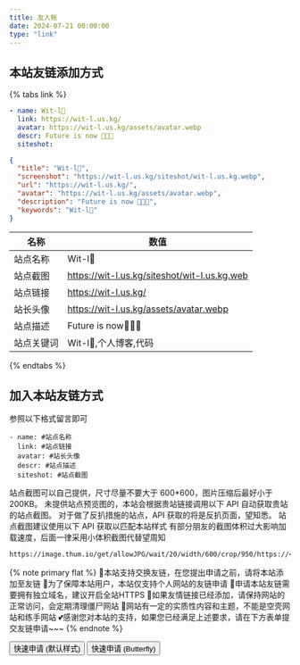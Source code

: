 ```yaml
---
title: 友人帐
date: 2024-07-21 00:00:00
type: "link"
---
```


## 本站友链添加方式

{% tabs link %}

<!-- tab 🙋 butterfly-💭candy -->

```yml
- name: Wit-l🐍
  link: https://wit-l.us.kg/
  avatar: https://wit-l.us.kg/assets/avatar.webp
  descr: Future is now 🍭🍭🍭
  siteshot:
```

<!-- endtab -->

<!-- tab 🥗Volantis -->

```JSON
{
  "title": "Wit-l🐍",
  "screenshot": "https://wit-l.us.kg/siteshot/wit-l.us.kg.webp",
  "url": "https://wit-l.us.kg/",
  "avatar": "https://wit-l.us.kg/assets/avatar.webp",
  "description": "Future is now 🍭🍭🍭",
  "keywords": "Wit-l🐍"
}
```

<!-- endtab -->

<!-- tab 🌴General -->

| 名称       | 数值                                           |
| ---------- | ---------------------------------------------- |
| 站点名称   | Wit-l🐍                                        |
| 站点截图   | <https://wit-l.us.kg/siteshot/wit-l.us.kg.web> |
| 站点链接   | <https://wit-l.us.kg/>                         |
| 站长头像   | <https://wit-l.us.kg/assets/avatar.webp>       |
| 站点描述   | Future is now🍭🍭🍭                            |
| 站点关键词 | Wit-l🐍,个人博客,代码                          |

<!-- endtab -->

{% endtabs %}

## 加入本站友链方式

参照以下格式留言即可

```YML
- name: #站点名称
  link: #站点链接
  avatar: #站长头像
  descr: #站点描述
  siteshot: #站点截图
```

站点截图可以自己提供，尺寸尽量不要大于 600\*600，图片压缩后最好小于200KB。
未提供站点预览图的，本站会根据贵站链接调用以下 API 自动获取贵站的站点截图。
对于做了反扒措施的站点，API 获取的将是反扒页面，望知悉。
站点截图建议使用以下 API 获取以匹配本站样式
有部分朋友的截图体积过大影响加载速度，后面一律采用小体积截图代替望周知

```markdown
https://image.thum.io/get/allowJPG/wait/20/width/600/crop/950/https://<你的域名>/
```

{% note primary flat %}
🎉本站支持交换友链，在您提出申请之前，请将本站添加至友链
🥗为了保障本站用户，本站仅支持个人网站的友链申请
🍧申请本站友链需要拥有独立域名，建议开启全站HTTPS
🥫如果友情链接已经添加，请保持网站的正常访问，会定期清理僵尸网站
🍖网站有一定的实质性内容和主题，不能是空壳网站和练手网站
💕感谢您对本站的支持，如果您已经满足上述要求，请在下方表单提交友链申请~~~
{% endnote %}

<div class="addBtn"><button onclick="leonus.linkCom()"><i class="fa-solid fa-circle-plus"></i>快速申请 (默认样式)</button> <button onclick="leonus.linkCom(&quot;bf&quot;)"><i class="fa-solid fa-circle-plus"></i>快速申请 (Butterfly)</button></div>
<link rel="stylesheet" href="/css/kslink.css">
<script src="/js/kslink.js"></script>
